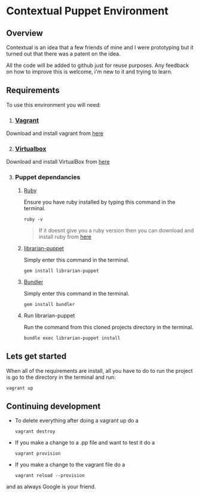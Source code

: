 # Contextual Puppet Environment

## Overview

Contextual is an idea that a few friends of mine and I were prototyping but it turned out that there was a patent on the idea.

All the code will be added to github just for reuse purposes. Any feedback on how to improve this is welcome, i'm new to it and trying to learn.

## Requirements
To use this environment you will need:

1. ### [Vagrant](https://www.vagrantup.com/)
Download and install vagrant from [here](https://www.vagrantup.com/)

2. ### [Virtualbox](https://www.virtualbox.org/wiki/Downloads)
Download and install VirtualBox from [here](https://www.virtualbox.org/wiki/Downloads)

3. ### Puppet dependancies
	1. [Ruby](https://www.ruby-lang.org/en/)

		Ensure you have ruby installed by typing this command in the terminal.
		```
		ruby -v
		```
		> If it doesnt give you a ruby version then you can download and install ruby from [here](https://www.ruby-lang.org/en/)

	2. [librarian-puppet](https://github.com/rodjek/librarian-puppet)

		Simply enter this command in the terminal.
		```
		gem install librarian-puppet
		```
	3. [Bundler](http://bundler.io/)

		Simply enter this command in the terminal.
		```
		gem install bundler
		```
	4. Run librarian-puppet

		Run the command from this cloned projects directory in the terminal.
		```
		bundle exec librarian-puppet install
		```

## Lets get started

When all of the requirements are install, all you have to do to run the project is go to the directory in the terminal and run:

```
vagrant up
```

## Continuing development

- To delete everything after doing a vagrant up do a
	```
	vagrant destroy
	```

- If you make a change to a .pp file and want to test it do a
	```
	vagrant provision
	```

- If you make a change to the vagrant file do a
	```
	vagrant reload --provision
	```

and as always Google is your friend.
